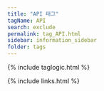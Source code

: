 ```yaml
---
title: "API 태그"
tagName: API
search: exclude
permalink: tag_API.html
sidebar: information_sidebar
folder: tags
---
```

{% include taglogic.html %}

{% include links.html %}
